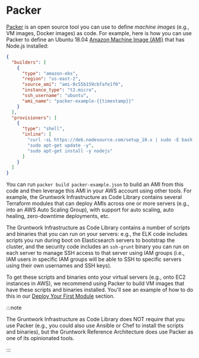 # Packer

[Packer](https://www.packer.io) is an open source tool you can use to define _machine images_ (e.g., VM
images, Docker images) as code. For example, here is how you can use Packer to define an Ubuntu 18.04 [Amazon Machine Image (AMI)](https://docs.aws.amazon.com/AWSEC2/latest/UserGuide/AMIs.html) that has Node.js installed:

```json
{
  "builders": [
    {
      "type": "amazon-ebs",
      "region": "us-east-2",
      "source_ami": "ami-0c55b159cbfafe1f0",
      "instance_type": "t2.micro",
      "ssh_username": "ubuntu",
      "ami_name": "packer-example-{{timestamp}}"
    }
  ],
  "provisioners": [
    {
      "type": "shell",
      "inline": [
        "curl -sL https://deb.nodesource.com/setup_10.x | sudo -E bash -",
        "sudo apt-get update -y",
        "sudo apt-get install -y nodejs"
      ]
    }
  ]
}
```

You can run `packer build packer-example.json` to build an AMI from this code and then leverage this AMI in your AWS
account using other tools. For example, the Gruntwork Infrastructure as Code Library contains several Terraform modules that can
deploy AMIs across one or more servers (e.g., into an AWS Auto Scaling Group), with support for auto scaling, auto
healing, zero-downtime deployments, etc.

The Gruntwork Infrastructure as Code Library contains a number of scripts and binaries that you can run on your servers: e.g., the
ELK code includes scripts you run during boot on Elasticsearch servers to bootstrap the cluster, and the security code
includes an `ssh-grunt` binary you can run on each server to manage SSH access to that server using IAM groups (i.e.,
IAM users in specific IAM groups will be able to SSH to specific servers using their own usernames and SSH keys).

To get these scripts and binaries onto your virtual servers (e.g., onto EC2 instances in AWS), we recommend using Packer to build VM images that have these scripts and binaries installed. You'll see an
example of how to do this in our [Deploy Your First Module](/intro/first-deployment/using-terraform-modules) section.

:::note

The Gruntwork Infrastructure as Code Library does NOT require that you use
Packer (e.g., you could also use Ansible or Chef to install the scripts and
binaries), but the Gruntwork Reference Architecture does use Packer as one of
its opinionated tools.

:::
